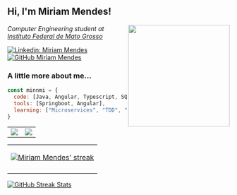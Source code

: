 <h2> Hi, I'm Miriam Mendes! <!-- <img src="https://acegif.com/wp-content/uploads/cat-typing-2.gif" width="70"> --> </h2>
<img align='right' src="https://acegif.com/wp-content/uploads/cat-typing-2.gif" width="230">
<p><em>Computer Engineering student at <a href="http://ifmt.edu.br/"> Instituto Federal de Mato Grosso</a>
</em></p>

[![Linkedin: Miriam Mendes](https://img.shields.io/badge/-Miriam%20Mendes-blue?style=flat-square&logo=Linkedin&logoColor=white&link=https://www.linkedin.com/in/miriam-mendes/)](https://www.linkedin.com/in/miriam-mendes/)
[![GitHub Miriam Mendes](https://img.shields.io/github/followers/minnmi?label=follow&style=social)](https://github.com/minnmi)


### A little more about me...  

```javascript
const minnmi = {
  code: [Java, Angular, Typescript, SQL, SCSS],
  tools: [Springboot, Angular],
  learning: ["Microservices", "TDD", "Docker", "Oauth2", "Twelve Factor Architecture"],
}
```


<table border="0">
  <tr>
    <td>
      <img src="https://github-readme-stats.vercel.app/api?username=minnmi&show_icons=true&theme=tokyonight">
    </td>
    <td>
      <img src="https://github-readme-stats.vercel.app/api/top-langs/?username=minnmi&hide=html,css&langs_count=9&show&theme=tokyonight&layout=compact">
    </td> 
  </tr>
</table>

<table>
  <tr>
    <td>
      <p align="center">
      <a href="https://github.com/SubhamRaoniar28/github-readme-streak-stats">
          <img title="🔥 Get streak stats for your profile at git.io/streak-stats" alt="Miriam Mendes' streak" src="https://github-readme-streak-stats.herokuapp.com/?user=minnmi&theme=radical"/>
      </a>
      </p>
    </td>    
  </tr>
  <tr>
    <td>
      <a href="[![Miriam Mendes' Activity Graph](https://activity-graph.herokuapp.com/graph?username=minnmi&theme=dracula)](https://github.com/ashutosh00710/github-readme-activity-graph)" /></a>
    </td>
  </tr>
</table>

[![GitHub Streak Stats](https://github-readme-streak-stats.herokuapp.com/?user=DenverCoder1&theme=dark)](https://github.com/DenverCoder1/github-readme-streak-stats)


